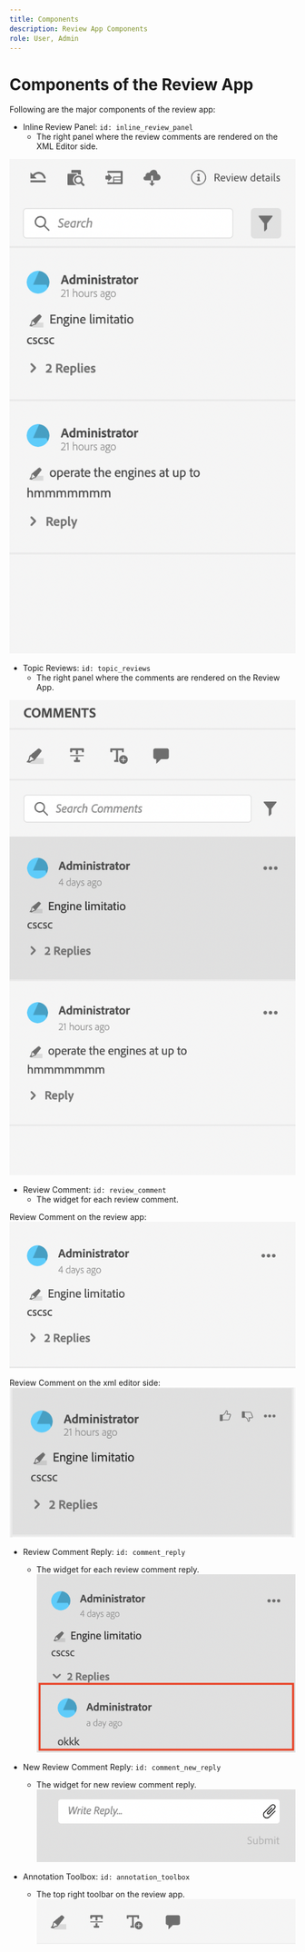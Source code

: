 ```yaml
---
title: Components
description: Review App Components
role: User, Admin
---
```


# Components of the Review App

Following are the major components of the review app:

- Inline Review Panel: `id: inline_review_panel`
  - The right panel where the review comments are rendered on the XML Editor side.

![Inline review panel Screenshot](./imgs/inline_review.png)

- Topic Reviews: `id: topic_reviews`
  - The right panel where the comments are rendered on the Review App.

![Topic Review Panel Screenshot](./imgs/topic_reviews.png)

- Review Comment: `id: review_comment`
  - The widget for each review comment.

Review Comment on the review app:
![Review Comment Screenshot](./imgs/review_comment.png)

Review Comment on the xml editor side:
![Review Comment Screenshot](./imgs/review_comment_xmleditor.png)

- Review Comment Reply: `id: comment_reply`
  - The widget for each review comment reply.
![Review Comment Reply Screenshot](./imgs/reply.png)

- New Review Comment Reply: `id: comment_new_reply`
  - The widget for new review comment reply.
![New Review Comment Reply Screenshot](./imgs/new_reply.png)

- Annotation Toolbox: `id: annotation_toolbox`
  - The top right toolbar on the review app.
![Annotation Toolbox Screenshot](./imgs/annotation_toolbox.png)

